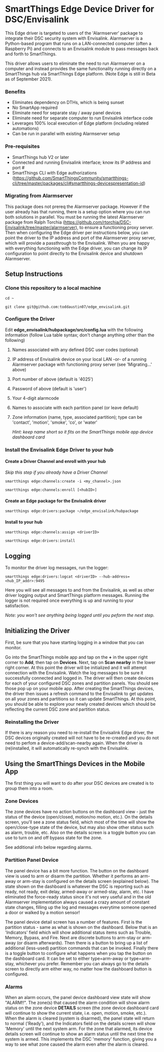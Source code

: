 # SmartThings Edge Device Driver for DSC/Envisalink

This Edge driver is targeted to users of the 'Alarmserver' package to integrate their DSC security system with Envisalink.  Alarmserver is a Python-based program that runs on a LAN-connected computer (often a Raspberry Pi) and connects to an Envisalink module to pass messages back and forth to SmartThings.

This driver allows users to eliminate the need to run Alarmserver on a computer and instead provides the same functionality running directly on a SmartThings hub via SmartThings Edge platform.  (Note Edge is still in Beta as of September 2021).

### Benefits
- Eliminates dependency on DTHs, which is being sunset
- No SmartApp required
- Eliminate need for separate stay / away panel devices
- Eliminate need for separate computer to run Envisalink interface code
- Leverages 100% local execution of Edge platform (including related automations)
- Can be run in parallel with existing Alarmserver setup

### Pre-requisites
- SmartThings hub V2 or later
- Connected and running Envisalink interface; know its IP address and port #
- SmartThings CLI with Edge authorizations (https://github.com/SmartThingsCommunity/smartthings-cli/tree/master/packages/cli#smartthings-devicespresentation-id)

### Migrating from Alarmserver
This package does not prereq the Alarmserver package.  However if the user already has that running, there is a setup option where you can run both solutions in parallel.  You must be running the latest Alarmserver package from Ralph Torchia (https://github.com/rtorchia/DSC-Envisalink/tree/master/alarmserver), to ensure a functioning proxy server.  Then when configuring the Edge driver per instructions below, you can point the driver to the IP address and port of the Alarmserver proxy server, which will provide a passthrough to the Envisalink.  When you are happy with everything functioning with the Edge driver, you can change its IP configuration to point directly to the Envisalink device and shutdown Alarmserver.

## Setup Instructions

### Clone this repository to a local machine

`cd ~`

`git clone git@github.com:toddaustin07/edge_envisalink.git`

### Configure the Driver
Edit **edge_envisalink/hubpackage/src/config.lua** with the following information (follow Lua table syntax; don't change anything other than the following)
  1) Names associated with any defined DSC user codes (optional)
  2) IP address of Envisalink device on your local LAN -or- of a running Alarmserver package with functioning proxy server (see 'Migrating...' above)
  3) Port number of above (default is '4025')
  4) Password of above (default is 'user')
  5) Your 4-digit alarmcode
  6) Names to associate with each partition panel (or leave default)
  7) Zone information (name, type, associated partition); type can be 'contact', 'motion', 'smoke', 'co', or 'water'
     
     *Hint: keep name short so it fits on the SmartThings mobile app device dashboard card*

### Install the Envisalink Edge Driver to your hub

#### Create a Driver Channel and enroll with your hub

*Skip this step if you already have a Driver Channel*

`smartthings edge:channels:create -i <my_channel>.json`

`smartthings edge:channels:enroll [<hubID>]`

#### Create an Edge package for the Envisalink driver
`smartthings edge:drivers:package ~/edge_envisalink/hubpackage`

#### Install to your hub
`smartthings edge:channels:assign <driverID>`

`smartthings edge:drivers:install`

## Logging
To monitor the driver log messages, run the logger: 

`smartthings edge:drivers:logcat <driverID> --hub-address=<hub_IP_addr>:9495`

Here you will see all messages to and from the Envisalink, as well as other driver logging output and SmartThings platform messages.  Running the logger is not required once everything is up and running to your satisfaction.

*Note: you won't see anything being logged until you peform the next step.*

## Initializing the Driver
First, be sure that you have starting logging in a window that you can monitor.

Go into the SmartThings mobile app and tap on the **+** in the upper right corner to **Add**, then tap on **Devices**.  Next, tap on **Scan nearby** in the lower right corner.  At this point the driver will be initialized and it will attempt connection with the Envisalink.  Watch the log messages to be sure it successfully connected and logged in.  The driver will then create devices for each of your configured DSC zones and partition panels.  You should see those pop up on your mobile app.  After creating the SmartThings devices, the driver then issues a refresh command to the Envisalink to get updates on all your zones and partitions so it can update SmartThings.  At this point, you should be able to explore your newly created devices which should be reflecting the current DSC zone and partition status.

### Reinstalling the Driver
If there is any reason you need to re-install the Envisalink Edge driver, the DSC devices originally created will not have to be re-created and you do not need to perfom a device-add/scan-nearby again.  When the driver is (re)installed, it will automatically re-synch with the Envisalink.

## Using the SmartThings Devices in the Mobile App

The first thing you will want to do after your DSC devices are created is to group them into a room.

### Zone Devices
The zone devices have no action buttons on the dashboard view - just the status of the device (open/closed, motion/no motion, etc.). On the details screen, you'll see a zone status field, which most of the time will show the open/close-type state of the device, but may also show other status such as alarm, trouble, etc. Also on the details screen is a toggle button you can use to turn on and off bypass state for the zone. 

See additional info below regarding alarms.

### Partition Panel Device
The panel device has a bit more function. The button on the dashboard view is used to arm or disarm the partition. Whether it performs an arm-away or arm-stay is configured on the details screen (explained below). The state shown on the dashboard is whatever the DSC is reporting such as ready, not ready, exit delay, armed-away or armed-stay, alarm, etc. I have eliminated the force-ready status since it's not very useful and in the old Alarmserver implementation always caused a crazy amount of constant state changes, filling up the log and messages everytime someone opened a door or walked by a motion sensor!

The panel device detail screen has a number of features. First is the partition status - same as what is shown on the dashboard. Below that is an 'Indicators' field which will show additional status items such as Trouble, Memory, Bypass, and Fire. Next are discrete buttons to arm-stay or arm-away (or disarm afterwards). Then there is a button to bring up a list of additional (less-used) partition commands that can be invoked. Finally there is a toggle button to configure what happens when you tap the button on the dashboard card. It can be set to either type=arm-away or type=arm-stay, whichever you prefer. Remember you can always go to the details screen to directly arm either way, no matter how the dashboard button is configured.

### Alarms
When an alarm occurs, the panel device dashboard view state will show "ALARM!!". The zone(s) that caused the alarm condition will show alarm status on the zone device **DETAILS** screen (the zone device dashboard card will continue to show the current state, i.e. open, motion, smoke, etc.). When the alarm is cleared (system is disarmed), the panel state will return to normal ('Ready'), and the Indicators field on the details screen will show 'Memory' until the next system arm. For the zone that alarmed, its device details screen will continue to show an alarm status until the next time the system is armed. This implements the DSC 'memory' function, giving you a way to see what zone caused the alarm even after the alarm is cleared.
